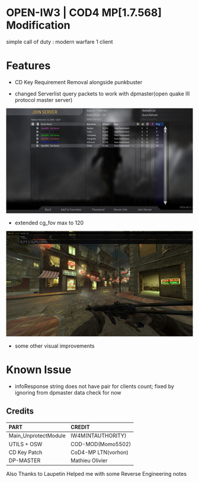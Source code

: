# OPEN-IW3 | COD4 MP[1.7.568] Modification

simple call of duty : modern warfare 1 client 


# Features

- CD Key Requirement Removal alongside punkbuster

- changed Serverlist query packets to work with dpmaster(open quake III protocol master server)

![code](https://raw.githubusercontent.com/hosseinpourziyaie/open-iw3/main/assets/showoff_serverlist.jpg)

- extended cg_fov max to 120

![code](https://raw.githubusercontent.com/hosseinpourziyaie/open-iw3/main/assets/showoff_fov.jpg)


- some other visual improvements

# Known Issue

- infoResponse string does not have pair for clients count; fixed by ignoring from dpmaster data check for now



## Credits

| PART                                                                                     | CREDIT                                                                                    |
|:-----------------------------------------------------------------------------------------|:-------------------------------------------------------------------------------------------|
| Main_UnprotectModule | IW4M(NTAUTHORITY)                        |
| UTILS + OSW | COD-MOD(Momo5502)                        |
| CD Key Patch | CoD4-MP LTN(vorhon)                      |
| DP-MASTER | Mathieu Olivier                       |

Also Thanks to Laupetin Helped me with some Reverse Engineering notes
